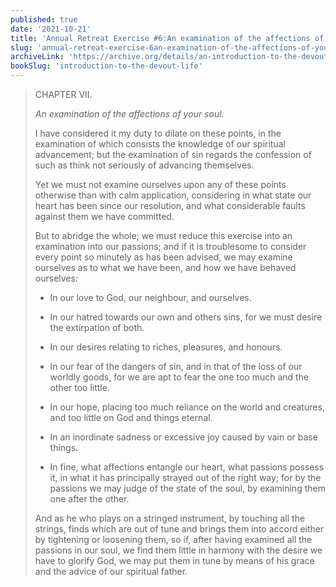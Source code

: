 ```yaml
---
published: true
date: '2021-10-21'
title: 'Annual Retreat Exercise #6:An examination of the affections of your soul'
slug: 'annual-retreat-exercise-6an-examination-of-the-affections-of-your-soul'
archiveLink: 'https://archive.org/details/an-introduction-to-the-devout-life/page/272?view=theater'
bookSlug: 'introduction-to-the-devout-life'
---
```


> CHAPTER VII.
>
> *An examination of the affections of your soul.*
>
> I have considered it my duty to dilate on these points, in the examination of which consists the knowledge of our spiritual advancement; but the examination of sin regards the confession of such as think not seriously of advancing themselves.
>
> Yet we must not examine ourselves upon any of these points otherwise than with calm application, considering in what state our heart has been since our resolution, and what considerable faults against them we have committed.
>
> But to abridge the whole; we must reduce this exercise into an examination into our passions; and if it is troublesome to consider every point so minutely as has been advised, we may examine ourselves as to what we have been, and how we have behaved ourselves:
>
> * In our love to God, our neighbour, and ourselves.
>
> * In our hatred towards our own and others sins, for we must desire the extirpation of both.
>
> * In our desires relating to riches, pleasures, and honours.
>
> * In our fear of the dangers of sin, and in that of the loss of our worldly goods, for we are apt to fear the one too much and the other too little.
>
> * In our hope, placing too much reliance on the world and creatures, and too little on God and things eternal.
>
> * In an inordinate sadness or excessive joy caused by vain or base things.
>
> * In fine, what affections entangle our heart, what passions possess it, in what it has principally strayed out of the right way; for by the passions we may judge of the state of the soul, by examining them one after the other.
>
> And as he who plays on a stringed instrument, by touching all the strings, finds which are out of tune and brings them into accord either by tightening or loosening them, so if, after having examined all the passions in our soul, we find them little in harmony with the desire we have to glorify God, we may put them in tune by means of his grace and the advice of our spiritual father.